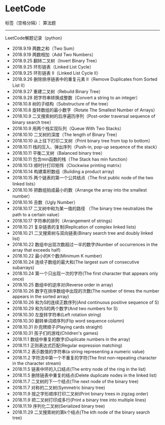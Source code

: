 # LeetCode

标签（空格分隔）： 算法题

---

LeetCode解题记录（python）

 - 2018.9.19 两数之和（Two Sum）
 - 2018.9.19 两数相加（Add Two Numbers）
 - 2018.9.25 翻转二叉树（Invert Binary Tree）
 - 2018.9.25 环形链表（Linked List Cycle）
 - 2018.9.25 环形链表 II（Linked List Cycle II）
 - 2018.9.26 删除排序链表中的重复元素 II（Remove Duplicates from Sorted List II）
 - 2018.9.27 重建二叉树（Rebuild  Binary Tree）
 - 2018.9.28 把字符串转换成整数（Convert a string to an integer）
 - 2018.10.8 树的子结构（Substructure of the tree）
 - 2018.10.8 旋转数组的最小数字（Rotate The Smallest Number of Arrays）
 - 2018.10.9 二叉搜索树的后序遍历序列（Post-order traversal sequence of binary search tree）
 - 2018.10.9 用两个栈实现队列（Queue With Two Stacks）
 - 2018.10.10 二叉树的深度（The length of Binary Tree）
 - 2018.10.10 从上往下打印二叉树（Print binary tree from top to bottom）
 - 2018.10.11 栈的压入、弹出序列（Push-in, pop-up sequence of the stack）
 - 2018.10.11 平衡二叉树（Balanced binary tree）
 - 2018.10.11 包含min函数的栈（The Stack has min function）
 - 2018.10.13 顺时针打印矩阵（Clockwise printing matrix）
 - 2018.10.14 构建乘积数组（Building a product array)
 - 2018.10.15 两个链表的第一个公共结点（The first public node of the two linked lists）
 - 2018.10.16 把数组拍成最小的数（Arrange the array into the smallest number）
 - 2018.10.16 丑数（Ugly Number）
 - 2018.10.17 二叉树中和为某一值的路径 （The binary tree neutralizes the path to a certain value）
 - 2018.10.17 字符串的排列（Arrangement of strings）
 - 2018.10.21 复杂链表的复制(Replication of complex linked lists)
 - 2018.10.21 二叉搜索树与双向链表(Binary search tree and doubly linked list)
 - 2018.10.22 数组中出现次数超过一半的数字(Number of occurrences in the array that exceeds half)
 - 2018.10.22 最小的K个数(Minimum K number)
 - 2018.10.24 连续子数组的最大和(The largest sum of consecutive subarrays)
 - 2018.10.24 第一个只出现一次的字符(The first character that appears only once)
 - 2018.10.25 数组中的逆序对(Reverse order in array)
 - 2018.10.26 数字在排序数组中出现的次数(The number of times the number appears in the sorted array)
 - 2018.10.26 和为S的连续正数序列(And continuous positive sequence of S)
 - 2018.10.29 和为S的两个数字(And two numbers for S)
 - 2018.10.30 左旋转字符串(Left rotation string)
 - 2018.10.30 翻转单词顺序列(Flip word sequence column)
 - 2018.10.31 扑克牌顺子(Playing cards straight)
 - 2018.10.31 孩子们的游戏(Children's games)
 - 2018.11.1 数组中重复的数字(Duplicate numbers in the array)
 - 2018.11.1 正则表达式匹配(Regular expression matching)
 - 2018.11.2 表示数值的字符串(a string representing a numeric value)
 - 2018.11.2 字符流中第一个不重复的字符(The first non-repeating character in the character stream)
 - 2018.11.5 链表中环的入口结点(The entry node of the ring in the list)
 - 2018.11.5 删除链表中重复的结点(Delete duplicate nodes in the linked list)
 - 2018.11.7 二叉树的下一个结点(The next node of the binary tree)
 - 2018.11.7 对称的二叉树(Symmetric binary tree)
 - 2018.11.9 按之字形顺序打印二叉树(Print binary trees in zigzag order)
 - 2018.11.9 把二叉树打印成多行(Print a binary tree into multiple lines)
 - 2018.11.19 序列化二叉树(Serialized binary tree)
 - 2018.11.29 二叉搜索树的第k个结点(The kth node of the binary search tree)
